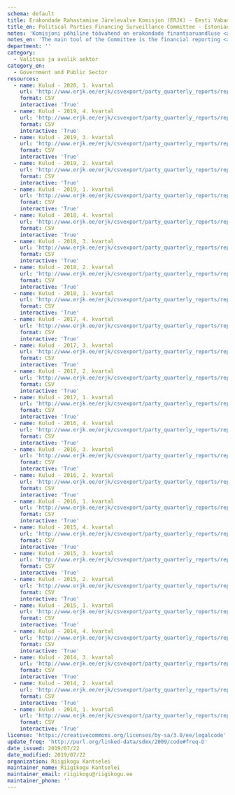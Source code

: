 ```yaml
---
schema: default
title: Erakondade Rahastamise Järelevalve Komisjon (ERJK) - Eesti Vabaduspartei - Põllumeeste Kogu - kulud
title_en: Political Parties Financing Surveillance Committee - Estonian Freedom Party – Farmers Assembly - Expenditures
notes: 'Komisjoni põhiline töövahend on erakondade finantsaruandluse <a href=http://www.erjk.ee/et/aruanded/erakondade-tulud-ja-laekumised>infosüsteem</a>, mille kaudu kogutakse ja avalikustatakse erakondade rahastamisega seotud aruandlus usladusväärselt ning võrreldaval kujul.'
notes_en: 'The main tool of the Committee is the financial reporting <a href=http://www.erjk.ee/et/aruanded/erakondade-tulud-ja-laekumised>information system</a>, through which the reports on the finances of political parties are collected and published reliably and in a comparable format.'
department: ''
category:
  - Valitsus ja avalik sektor
category_en:
  - Government and Public Sector
resources:
  - name: Kulud - 2020, 1. kvartal
    url: 'http://www.erjk.ee/erjk/csvexport/party_quarterly_reports/report=151240'
    format: CSV
    interactive: 'True'
  - name: Kulud - 2019, 4. kvartal
    url: 'http://www.erjk.ee/erjk/csvexport/party_quarterly_reports/report=146550'
    format: CSV
    interactive: 'True'
  - name: Kulud - 2019, 3. kvartal
    url: 'http://www.erjk.ee/erjk/csvexport/party_quarterly_reports/report=146548'
    format: CSV
    interactive: 'True'
  - name: Kulud - 2019, 2. kvartal
    url: 'http://www.erjk.ee/erjk/csvexport/party_quarterly_reports/report=142870'
    format: CSV
    interactive: 'True'
  - name: Kulud - 2019, 1. kvartal
    url: 'http://www.erjk.ee/erjk/csvexport/party_quarterly_reports/report=139203'
    format: CSV
    interactive: 'True'
  - name: Kulud - 2018, 4. kvartal
    url: 'http://www.erjk.ee/erjk/csvexport/party_quarterly_reports/report=131955'
    format: CSV
    interactive: 'True'
  - name: Kulud - 2018, 3. kvartal
    url: 'http://www.erjk.ee/erjk/csvexport/party_quarterly_reports/report=128018'
    format: CSV
    interactive: 'True'
  - name: Kulud - 2018, 2. kvartal
    url: 'http://www.erjk.ee/erjk/csvexport/party_quarterly_reports/report=128017'
    format: CSV
    interactive: 'True'
  - name: Kulud - 2018, 1. kvartal
    url: 'http://www.erjk.ee/erjk/csvexport/party_quarterly_reports/report=120004'
    format: CSV
    interactive: 'True'
  - name: Kulud - 2017, 4. kvartal
    url: 'http://www.erjk.ee/erjk/csvexport/party_quarterly_reports/report=114726'
    format: CSV
    interactive: 'True'
  - name: Kulud - 2017, 3. kvartal
    url: 'http://www.erjk.ee/erjk/csvexport/party_quarterly_reports/report=104917'
    format: CSV
    interactive: 'True'
  - name: Kulud - 2017, 2. kvartal
    url: 'http://www.erjk.ee/erjk/csvexport/party_quarterly_reports/report=101103'
    format: CSV
    interactive: 'True'
  - name: Kulud - 2017, 1. kvartal
    url: 'http://www.erjk.ee/erjk/csvexport/party_quarterly_reports/report=97895'
    format: CSV
    interactive: 'True'
  - name: Kulud - 2016, 4. kvartal
    url: 'http://www.erjk.ee/erjk/csvexport/party_quarterly_reports/report=89403'
    format: CSV
    interactive: 'True'
  - name: Kulud - 2016, 3. kvartal
    url: 'http://www.erjk.ee/erjk/csvexport/party_quarterly_reports/report=89319'
    format: CSV
    interactive: 'True'
  - name: Kulud - 2016, 2. kvartal
    url: 'http://www.erjk.ee/erjk/csvexport/party_quarterly_reports/report=86719'
    format: CSV
    interactive: 'True'
  - name: Kulud - 2016, 1. kvartal
    url: 'http://www.erjk.ee/erjk/csvexport/party_quarterly_reports/report=86718'
    format: CSV
    interactive: 'True'
  - name: Kulud - 2015, 4. kvartal
    url: 'http://www.erjk.ee/erjk/csvexport/party_quarterly_reports/report=74530'
    format: CSV
    interactive: 'True'
  - name: Kulud - 2015, 3. kvartal
    url: 'http://www.erjk.ee/erjk/csvexport/party_quarterly_reports/report=74529'
    format: CSV
    interactive: 'True'
  - name: Kulud - 2015, 2. kvartal
    url: 'http://www.erjk.ee/erjk/csvexport/party_quarterly_reports/report=68535'
    format: CSV
    interactive: 'True'
  - name: Kulud - 2015, 1. kvartal
    url: 'http://www.erjk.ee/erjk/csvexport/party_quarterly_reports/report=68534'
    format: CSV
    interactive: 'True'
  - name: Kulud - 2014, 4. kvartal
    url: 'http://www.erjk.ee/erjk/csvexport/party_quarterly_reports/report=55507'
    format: CSV
    interactive: 'True'
  - name: Kulud - 2014, 3. kvartal
    url: 'http://www.erjk.ee/erjk/csvexport/party_quarterly_reports/report=51667'
    format: CSV
    interactive: 'True'
  - name: Kulud - 2014, 2. kvartal
    url: 'http://www.erjk.ee/erjk/csvexport/party_quarterly_reports/report=51666'
    format: CSV
    interactive: 'True'
  - name: Kulud - 2014, 1. kvartal
    url: 'http://www.erjk.ee/erjk/csvexport/party_quarterly_reports/report=47357'
    format: CSV
    interactive: 'True'
license: 'https://creativecommons.org/licenses/by-sa/3.0/ee/legalcode'
update_freq: 'http://purl.org/linked-data/sdmx/2009/code#freq-D'
date_issued: 2019/07/22
date_modified: 2019/07/22
organization: Riigikogu Kantselei
maintainer_name: Riigikogu Kantselei
maintainer_email: riigikogu@riigikogu.ee
maintainer_phone: ''
---
```

